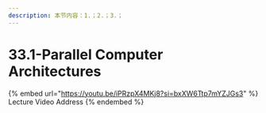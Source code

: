 ```yaml
---
description: 本节内容：1.；2.；3.；
---
```


# 33.1-Parallel Computer Architectures

{% embed url="https://youtu.be/iPRzpX4MKj8?si=bxXW6Ttp7mYZJGs3" %}
Lecture Video Address
{% endembed %}
